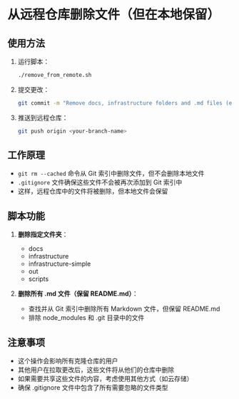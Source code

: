 # 从远程仓库删除文件（但在本地保留）

## 使用方法

1. 运行脚本：
   ```bash
   ./remove_from_remote.sh
   ```

2. 提交更改：
   ```bash
   git commit -m "Remove docs, infrastructure folders and .md files (except README.md) from remote repo only"
   ```

3. 推送到远程仓库：
   ```bash
   git push origin <your-branch-name>
   ```

## 工作原理

- `git rm --cached` 命令从 Git 索引中删除文件，但不会删除本地文件
- `.gitignore` 文件确保这些文件不会被再次添加到 Git 索引中
- 这样，远程仓库中的文件将被删除，但本地文件会保留

## 脚本功能

1. **删除指定文件夹**：
   - docs
   - infrastructure
   - infrastructure-simple
   - out
   - scripts

2. **删除所有 .md 文件（保留 README.md）**：
   - 查找并从 Git 索引中删除所有 Markdown 文件，但保留 README.md
   - 排除 node_modules 和 .git 目录中的文件

## 注意事项

- 这个操作会影响所有克隆仓库的用户
- 其他用户在拉取更改后，这些文件将从他们的仓库中删除
- 如果需要共享这些文件的内容，考虑使用其他方式（如云存储）
- 确保 .gitignore 文件中包含了所有需要忽略的文件类型